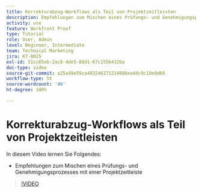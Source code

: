 ```yaml
---
title: Korrekturabzug-Workflows als Teil von Projektzeitleisten
description: Empfehlungen zum Mischen eines Prüfungs- und Genehmigungsprozesses mit einer Projektzeitleisten finden Sie in [!DNL  Workfront].
activity: use
feature: Workfront Proof
type: Tutorial
role: User, Admin
level: Beginner, Intermediate
team: Technical Marketing
jira: KT-8825
exl-id: 51cc65eb-2ac8-4de5-88d1-67c1556432ba
doc-type: video
source-git-commit: a25a49e59ca483246271214886ea4dc9c10e8d66
workflow-type: ht
source-wordcount: '46'
ht-degree: 100%

---
```


# Korrekturabzug-Workflows als Teil von Projektzeitleisten

In diesem Video lernen Sie Folgendes:

* Empfehlungen zum Mischen eines Prüfungs- und Genehmigungsprozesses mit einer Projektzeitleiste

>[!VIDEO](https://video.tv.adobe.com/v/335125/?quality=12&learn=on)

<!--
This is a duplicate and not used in the TOC
-->
